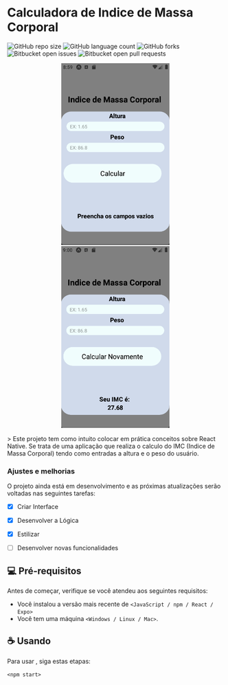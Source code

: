 # Calculadora de Indice de Massa Corporal


![GitHub repo size](https://img.shields.io/github/repo-size/iamjvictor/README-template?style=for-the-badge)
![GitHub language count](https://img.shields.io/github/languages/count/iamjvictor/README-template?style=for-the-badge)
![GitHub forks](https://img.shields.io/github/forks/iamjvictor/README-template?style=for-the-badge)
![Bitbucket open issues](https://img.shields.io/bitbucket/issues/iamjvictor/README-template?style=for-the-badge)
![Bitbucket open pull requests](https://img.shields.io/bitbucket/pr-raw/iamjvictor/README-template?style=for-the-badge)
<p align="center" width="100%">
    <img width="50%" src="Tela_Inicial.png">
    <img width="50%" src="calculado.png">
    
</p>
> Este projeto tem como intuito colocar em prática conceitos sobre React Native. Se trata de uma aplicação que realiza o calculo do IMC (Indice de Massa Corporal) tendo como entradas a altura e o peso do usuário. 

### Ajustes e melhorias

O projeto ainda está em desenvolvimento e as próximas atualizações serão voltadas nas seguintes tarefas:

- [x] Criar Interface
- [x] Desenvolver a Lógica
- [x] Estilizar
- [ ] Desenvolver novas funcionalidades


## 💻 Pré-requisitos

Antes de começar, verifique se você atendeu aos seguintes requisitos:

* Você instalou a versão mais recente de `<JavaScript / npm / React / Expo>`
* Você tem uma máquina `<Windows / Linux / Mac>`. 


## ☕ Usando <IMC calculator>

Para usar <IMC calculator>, siga estas etapas:

```
<npm start>
```


